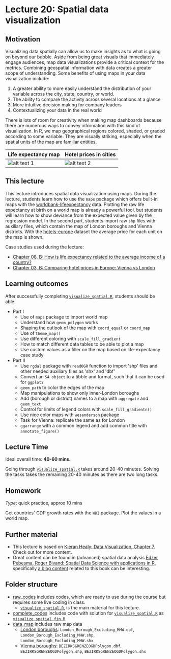 # Lecture 20: Spatial data visualization

## Motivation

Visualizing data spatially can allow us to make insights as to what is going on beyond our bubble. Aside from being great visuals that immediately engage audiences, map data visualizations provide a critical context for the metrics. Combining geospatial information with data creates a greater scope of understanding. Some benefits of using maps in your data visualization include:

1. A greater ability to more easily understand the distribution of your variable across the city, state, country, or world.
2. The ability to compare the activity across several locations at a glance
3. More intuitive decision making for company leaders
4. Contextualizing your data in the real world


There is lots of room for creativity when making map dashboards because there are numerous ways to convey information with this kind of visualization. In R, we map geographical regions colored, shaded, or graded according to some variable. They are visually striking, especially when the spatial units of the map are familiar entities.

| Life expectancy map    | Hotel prices in cities  |
|-------------------------|-------------------------|
| ![alt text 1](https://github.com/gabors-data-analysis/da-coding-rstats/blob/main/lecture20-basic-spatial-vizz/output/lifeexpectancy_world.png) | ![alt text 2](https://github.com/gabors-data-analysis/da-coding-rstats/blob/main/lecture20-basic-spatial-vizz/output/heu_prices.png) |


## This lecture

This lecture introduces spatial data visualization using maps. During the lecture, students learn how to use the `maps` package which offers built-in maps with the [worldbank-lifeexpectancy](https://gabors-data-analysis.com/datasets/#worldbank-lifeexpectancy) data. Plotting the raw life expectancy at birth on a world map is already a powerful tool, but students will learn how to show deviance from the expected value given by the regression model. In the second part, students import raw `shp` files with auxiliary files, which contain the map of London boroughs and Vienna districts. With the [hotels-europe](https://gabors-data-analysis.com/datasets/#hotels-europe) dataset the average price for each unit on the map is shown.

Case studies used during the lecture:
  - [Chapter 08, B: How is life expectancy related to the average income of a country?](https://gabors-data-analysis.com/casestudies/#ch08b-how-is-life-expectancy-related-to-the-average-income-of-a-country)
  - [Chapter 03, B: Comparing hotel prices in Europe: Vienna vs London](https://gabors-data-analysis.com/casestudies/#ch03b-comparing-hotel-prices-in-europe-vienna-vs-london)

## Learning outcomes
After successfully completing [`visualize_spatial.R`](https://github.com/gabors-data-analysis/da-coding-rstats/blob/main/lecture20-basic-spatial-vizz/raw_codes/visualize_spatial.R), students should be able:

  - Part I
    - Use of `maps` package to import world map
    - Understand how `geom_polygon` works
    - Shaping the outlook of the map with `coord_equal` or `coord_map`
    - Use of `theme_map()`
    - Use different coloring with `scale_fill_gradient`
    - How to match different data tables to be able to plot a map
    - Use custom values as a filler on the map based on life-expectancy case study
  - Part II
    - Use `rgdal` package with `readOGR` function to import 'shp' files and other needed auxiliary files as 'shx' and 'dbf'
    - Convert an `S4 object` to a tibble and format, such that it can be used for `ggplot2`
    - `geom_path` to color the edges of the map
    - Map manipulations to show only inner-London boroughs
    - Add (borough or district) names to a map with `aggregate` and `geom_text`
    - Control for limits of legend colors with `scale_fill_gradientn()`
    - Use nice color maps with `wesanderson` package
    - Task for Vienna: replicate the same as for London
    - `ggarrange` with a common legend and add common title with `annotate_figure()`

## Lecture Time

Ideal overall time: **40-60 mins**.

Going through [`visualize_spatial.R`](https://github.com/gabors-data-analysis/da-coding-rstats/blob/main/lecture20-basic-spatial-vizz/raw_codes/visualize_spatial.R) takes around 20-40 minutes. Solving the tasks takes the remaining 20-40 minutes as there are two long tasks.


## Homework

*Type*: quick practice, approx 10 mins

Get countries' GDP growth rates with the `WDI` package. Plot the values in a world map.


## Further material

  - This lecture is based on [Kieran Healy: Data Visualization, Chapter 7](https://socviz.co/maps.html#maps). Check out for more content.
  - Great content can be found in (advanced) spatial data analysis [Edzer Pebesma, Roger Bivand: Spatial Data Science with applications in R](https://keen-swartz-3146c4.netlify.app/), specifically [a blog content](https://r-spatial.org/r/2018/10/25/ggplot2-sf.html) related to this book can be interesting.

## Folder structure
  
  - [raw_codes](https://github.com/gabors-data-analysis/da-coding-rstats/blob/main/lecture20-basic-spatial-vizz/raw_codes) includes codes, which are ready to use during the course but requires some live coding in class.
    - [`visualize_spatial.R`](https://github.com/gabors-data-analysis/da-coding-rstats/blob/main/lecture20-basic-spatial-vizz/raw_codes/visualize_spatial.R), is the main material for this lecture.
  - [complete_codes](https://github.com/gabors-data-analysis/da-coding-rstats/blob/main/lecture20-basic-spatial-vizz/complete_codes) includes code with solution for [`visualize_spatial.R`](https://github.com/gabors-data-analysis/da-coding-rstats/blob/main/lecture20-basic-spatial-vizz/raw_codes/visualize_spatial.R) as [`visualize_spatial_fin.R`](https://github.com/gabors-data-analysis/da-coding-rstats/blob/main/lecture20-basic-spatial-vizz/complete_codes/visualize_spatial_fin.R)
  - [data_map](https://github.com/gabors-data-analysis/da-coding-rstats/tree/main/lecture20-basic-spatial-vizz/data_map) includes raw map data
    - [London boroughs](https://data.london.gov.uk/dataset/statistical-gis-boundary-files-london): `London_Borough_Excluding_MHW.dbf`, `London_Borough_Excluding_MHW.shp`, `London_Borough_Excluding_MHW.shx`
    - [Vienna boroughs](https://www.data.gv.at/katalog/dataset/stadt-wien_bezirksgrenzenwien): `BEZIRKSGRENZEOGDPolygon.dbf`, `BEZIRKSGRENZEOGDPolygon.shp`, `BEZIRKSGRENZEOGDPolygon.shx`
